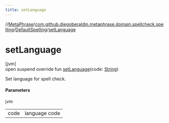 ```yaml
---
title: setLanguage
---
```

//[MetaPhrase](../../../index.html)/[com.github.diegoberaldin.metaphrase.domain.spellcheck.spelling](../index.html)/[DefaultSpelling](index.html)/[setLanguage](set-language.html)



# setLanguage



[jvm]\
open suspend override fun [setLanguage](set-language.html)(code: [String](https://kotlinlang.org/api/latest/jvm/stdlib/kotlin/-string/index.html))



Set language for spell check.



#### Parameters


jvm

| | |
|---|---|
| code | language code |




